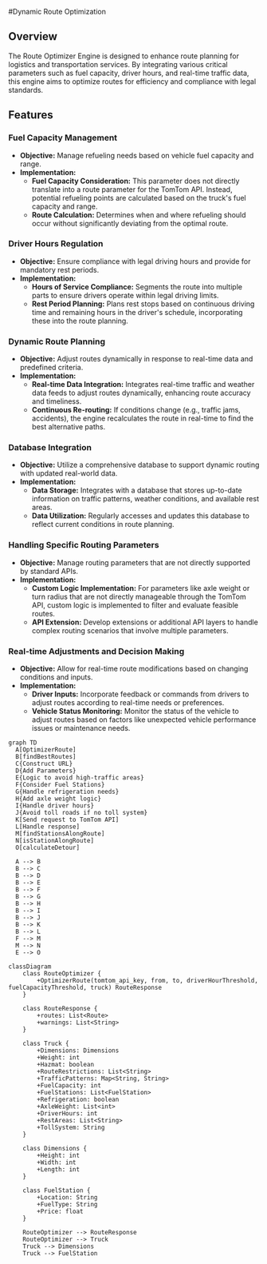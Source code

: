 #Dynamic Route Optimization

## Overview

The Route Optimizer Engine is designed to enhance route planning for logistics and transportation services. By integrating various critical parameters such as fuel capacity, driver hours, and real-time traffic data, this engine aims to optimize routes for efficiency and compliance with legal standards.

## Features

### Fuel Capacity Management

- **Objective:** Manage refueling needs based on vehicle fuel capacity and range.
- **Implementation:**
  - **Fuel Capacity Consideration:** This parameter does not directly translate into a route parameter for the TomTom API. Instead, potential refueling points are calculated based on the truck's fuel capacity and range.
  - **Route Calculation:** Determines when and where refueling should occur without significantly deviating from the optimal route.

### Driver Hours Regulation

- **Objective:** Ensure compliance with legal driving hours and provide for mandatory rest periods.
- **Implementation:**
  - **Hours of Service Compliance:** Segments the route into multiple parts to ensure drivers operate within legal driving limits.
  - **Rest Period Planning:** Plans rest stops based on continuous driving time and remaining hours in the driver's schedule, incorporating these into the route planning.

### Dynamic Route Planning

- **Objective:** Adjust routes dynamically in response to real-time data and predefined criteria.
- **Implementation:**
  - **Real-time Data Integration:** Integrates real-time traffic and weather data feeds to adjust routes dynamically, enhancing route accuracy and timeliness.
  - **Continuous Re-routing:** If conditions change (e.g., traffic jams, accidents), the engine recalculates the route in real-time to find the best alternative paths.

### Database Integration

- **Objective:** Utilize a comprehensive database to support dynamic routing with updated real-world data.
- **Implementation:**
  - **Data Storage:** Integrates with a database that stores up-to-date information on traffic patterns, weather conditions, and available rest areas.
  - **Data Utilization:** Regularly accesses and updates this database to reflect current conditions in route planning.

### Handling Specific Routing Parameters

- **Objective:** Manage routing parameters that are not directly supported by standard APIs.
- **Implementation:**
  - **Custom Logic Implementation:** For parameters like axle weight or turn radius that are not directly manageable through the TomTom API, custom logic is implemented to filter and evaluate feasible routes.
  - **API Extension:** Develop extensions or additional API layers to handle complex routing scenarios that involve multiple parameters.

### Real-time Adjustments and Decision Making

- **Objective:** Allow for real-time route modifications based on changing conditions and inputs.
- **Implementation:**
  - **Driver Inputs:** Incorporate feedback or commands from drivers to adjust routes according to real-time needs or preferences.
  - **Vehicle Status Monitoring:** Monitor the status of the vehicle to adjust routes based on factors like unexpected vehicle performance issues or maintenance needs.


```mermaid
graph TD
  A[OptimizerRoute]
  B[findBestRoutes]
  C{Construct URL}
  D{Add Parameters}
  E{Logic to avoid high-traffic areas}
  F{Consider Fuel Stations}
  G{Handle refrigeration needs}
  H{Add axle weight logic}
  I{Handle driver hours}
  J{Avoid toll roads if no toll system}
  K[Send request to TomTom API]
  L[Handle response]
  M[findStationsAlongRoute]
  N[isStationAlongRoute]
  O[calculateDetour]

  A --> B
  B --> C
  B --> D
  B --> E
  B --> F
  B --> G
  B --> H
  B --> I
  B --> J
  B --> K
  B --> L
  F --> M
  M --> N
  E --> O

```

```mermaid
classDiagram
    class RouteOptimizer {
        +OptimizerRoute(tomtom_api_key, from, to, driverHourThreshold, fuelCapacityThreshold, truck) RouteResponse
    }

    class RouteResponse {
        +routes: List<Route>
        +warnings: List<String>
    }

    class Truck {
        +Dimensions: Dimensions
        +Weight: int
        +Hazmat: boolean
        +RouteRestrictions: List<String>
        +TrafficPatterns: Map<String, String>
        +FuelCapacity: int
        +FuelStations: List<FuelStation>
        +Refrigeration: boolean
        +AxleWeight: List<int>
        +DriverHours: int
        +RestAreas: List<String>
        +TollSystem: String
    }

    class Dimensions {
        +Height: int
        +Width: int
        +Length: int
    }

    class FuelStation {
        +Location: String
        +FuelType: String
        +Price: float
    }

    RouteOptimizer --> RouteResponse
    RouteOptimizer --> Truck
    Truck --> Dimensions
    Truck --> FuelStation

```
